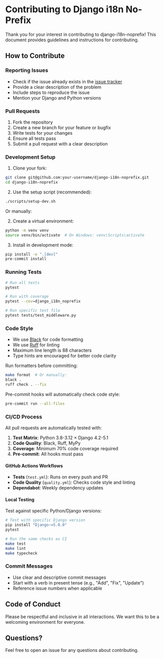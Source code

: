 # Contributing to Django i18n No-Prefix

Thank you for your interest in contributing to django-i18n-noprefix! This document provides guidelines and instructions for contributing.

## How to Contribute

### Reporting Issues

- Check if the issue already exists in the [issue tracker](https://github.com/jinto/django-i18n-noprefix/issues)
- Provide a clear description of the problem
- Include steps to reproduce the issue
- Mention your Django and Python versions

### Pull Requests

1. Fork the repository
2. Create a new branch for your feature or bugfix
3. Write tests for your changes
4. Ensure all tests pass
5. Submit a pull request with a clear description

### Development Setup

1. Clone your fork:
```bash
git clone git@github.com:your-username/django-i18n-noprefix.git
cd django-i18n-noprefix
```

2. Use the setup script (recommended):
```bash
./scripts/setup-dev.sh
```

Or manually:

2. Create a virtual environment:
```bash
python -m venv venv
source venv/bin/activate  # On Windows: venv\Scripts\activate
```

3. Install in development mode:
```bash
pip install -e ".[dev]"
pre-commit install
```

### Running Tests

```bash
# Run all tests
pytest

# Run with coverage
pytest --cov=django_i18n_noprefix

# Run specific test file
pytest tests/test_middleware.py
```

### Code Style

- We use [Black](https://github.com/psf/black) for code formatting
- We use [Ruff](https://github.com/charliermarsh/ruff) for linting
- Maximum line length is 88 characters
- Type hints are encouraged for better code clarity

Run formatters before committing:
```bash
make format  # Or manually:
black .
ruff check . --fix
```

Pre-commit hooks will automatically check code style:
```bash
pre-commit run --all-files
```

### CI/CD Process

All pull requests are automatically tested with:

1. **Test Matrix**: Python 3.8-3.12 × Django 4.2-5.1
2. **Code Quality**: Black, Ruff, MyPy
3. **Coverage**: Minimum 70% code coverage required
4. **Pre-commit**: All hooks must pass

#### GitHub Actions Workflows

- **Tests** (`test.yml`): Runs on every push and PR
- **Code Quality** (`quality.yml`): Checks code style and linting
- **Dependabot**: Weekly dependency updates

#### Local Testing

Test against specific Python/Django versions:
```bash
# Test with specific Django version
pip install "Django~=5.0.0"
pytest

# Run the same checks as CI
make test
make lint
make typecheck
```

### Commit Messages

- Use clear and descriptive commit messages
- Start with a verb in present tense (e.g., "Add", "Fix", "Update")
- Reference issue numbers when applicable

## Code of Conduct

Please be respectful and inclusive in all interactions. We want this to be a welcoming environment for everyone.

## Questions?

Feel free to open an issue for any questions about contributing.
